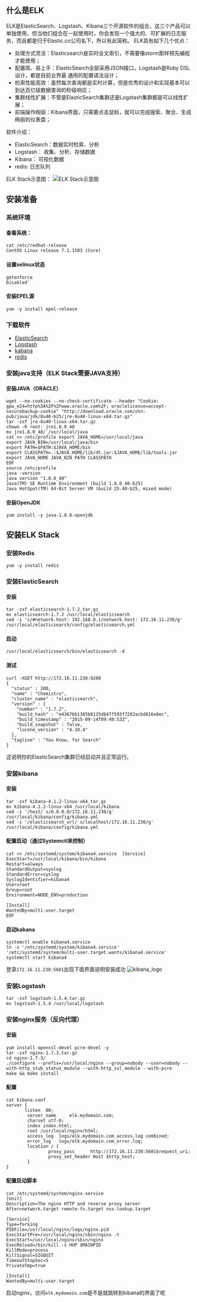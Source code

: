 ## 什么是ELK
  ELK是ElasticSearch、Logstash、Kibana三个开源软件的组合，这三个产品可以单独使用，但当他们组合在一起使用时，你会发现一个强大的、可扩展的日志服务，而且都是归于Elastic.co公司名下，所以有此简称。
  ELK具有如下几个优点：

* 处理方式灵活：Elasticsearch是实时全文索引，不需要像storm那样预先编程才能使用；
* 配置简、易上手：ElasticSearch全部采用JSON接口，Logstash是Ruby DSL设计，都是目前业界最 通用的配置语法设计；
* 检索性能高效：虽然每次查询都是实时计算，但是优秀的设计和实现基本可以到达百亿级数据查询的秒级响应；
* 集群线性扩展：不管是ElasticSearch集群还是Logstash集群都是可以线性扩展；
*  前端操作绚丽：Kibana界面，只需要点击鼠标，就可以完成搜索、聚合、生成绚丽的仪表盘；

软件介绍：

* ElasticSearch：数据实时检索、分析
* Logstash：  收集、分析、存储数据
* Kibana： 可视化数据
* redis: 日志队列

ELK Stack示意图：
![ELK Stack示意图](http://ofc9x1ccn.bkt.clouddn.com/elk/elk_for_log.png "THe ELK Platform for log management")


## 安装准备

### 系统环境
#### 查看系统：
```shell
cat /etc/redhat-release
CentOS Linux release 7.1.1503 (Core)
```

#### 设置selinux状态
```
getenforce
Disabled`
```

#### 安装EPEL源
```
yum -y install epel-release
```

### 下载软件
* [ElasticSearch]( https://download.elastic.co/elasticsearch/elasticsearch/elasticsearch-1.7.2.tar.gz)
* [Logstash](https://download.elastic.co/logstash/logstash/logstash-1.5.4.tar.gz)
* [kabana](https://download.elastic.co/kibana/kibana/kibana-4.1.2-linux-x64.tar.gz)
* [redis](http://download.redis.io/releases/redis-3.0.4.tar.gz)

### 安装java支持（ELK Stack需要JAVA支持）

#### 安装JAVA（ORACLE）
```
wget --no-cookies --no-check-certificate --header "Cookie: gpw_e24=http%3A%2F%2Fwww.oracle.com%2F; oraclelicense=accept-securebackup-cookie" "http://download.oracle.com/otn-pub/java/jdk/8u40-b25/jre-8u40-linux-x64.tar.gz"
tar -zxf jre-8u40-linux-x64.tar.gz
chown -R root: jre1.8.0_40
mv jre1.8.0_40/ /usr/local/java
cat >> /etc/profile export JAVA_HOME=/usr/local/java
export JAVA_BIN=/usr/local/java/bin
export PATH=$PATH:$JAVA_HOME/bin
export CLASSPATH=.:$JAVA_HOME/lib/dt.jar:$JAVA_HOME/lib/tools.jar
export JAVA_HOME JAVA_BIN PATH CLASSPATH
EOF
source /etc/profile
java -version
java version "1.8.0_40"
Java(TM) SE Runtime Environment (build 1.8.0_40-b25)
Java HotSpot(TM) 64-Bit Server VM (build 25.40-b25, mixed mode)
```

#### 安装OpenJDK
```
yum install -y java-1.8.0-openjdk

```

## 安装ELK Stack
### 安装Redis
```
yum -y install redis
```

### 安装ElasticSearch
#### 安装
```
tar -zxf elasticsearch-1.7.2.tar.gz
mv elasticsearch-1.7.2 /usr/local/elasticsearch
sed -i 's/#network.host: 192.168.0.1/network.host: 172.16.11.230/g' /usr/local/elasticsearch/config/elasticsearch.yml
```

#### 启动
```
/usr/local/elasticsearch/bin/elasticsearch -d
```

#### 测试
```
curl -XGET http://172.16.11.230:9200
{
  "status" : 200,
  "name" : "Chemistro",
  "cluster_name" : "elasticsearch",
  "version" : {
    "number" : "1.7.2",
    "build_hash" : "e43676b1385b8125d647f593f7202acbd816e8ec",
    "build_timestamp" : "2015-09-14T09:49:53Z",
    "build_snapshot" : false,
    "lucene_version" : "4.10.4"
  },
  "tagline" : "You Know, for Search"
}
```
这说明你的ElasticSearch集群已经启动并且正常运行。

### 安装kibana

#### 安装
```
tar -zxf kibana-4.1.2-linux-x64.tar.gz
mv kibana-4.1.2-linux-x64 /usr/local/kibana
sed -i '/host/ s/0.0.0.0/172.16.11.230/g' /usr/local/kibana/config/kibana.yml
sed -i '/elasticsearch_url/ s/localhost/172.16.11.230/g' /usr/local/kibana/config/kibana.yml
```

#### 配置启动（通过Systemctl来控制）
```
cat >> /etc/systemd/system/kibana4.service  [Service]
ExecStart=/usr/local/kibana/bin/kibana
Restart=always
StandardOutput=syslog
StandardError=syslog
SyslogIdentifier=kibana4
User=root
Group=root
Environment=NODE_ENV=production

[Install]
WantedBy=multi-user.target
EOF
```
#### 启动kabana
```
systemctl enable kibana4.service       
ln -s '/etc/systemd/system/kibana4.service' '/etc/systemd/system/multi-user.target.wants/kibana4.service'
systemctl start kibana4
```
登录`172.16.11.230:5601`出现下面界面说明安装成功
![kibana_logo](http://ofc9x1ccn.bkt.clouddn.com/elk/kibana_logo.png?imageView/2/w/619/q/90 "kibani登录界面")


### 安装Logstash
```
tar -zxf logstash-1.5.4.tar.gz
mv logstash-1.5.4 /usr/local/logstash
```

### 安装nginx服务（反向代理）
#### 安装
```
yum install openssl-devel pcre-devel -y
tar -zxf nginx-1.7.3.tar.gz
cd nginx-1.7.3/
./configure --prefix=/usr/local/nginx --group=nobody --user=nobody --with-http_stub_status_module --with-http_ssl_module --with-pcre
make && make install
```

#### 配置
```
cat kibana.conf
server {
       listen  80;
        server_name     elk.mydomain.com;
        charset utf-8;
        index index.html;
        root /usr/local/nginx/html;
        access_log  logs/elk.mydomain.com_access.log combined;
        error_log   logs/elk.mydomain.com_error.log;
        location / {
                proxy_pass      http://172.16.11.230:5601$request_uri;
                proxy_set_header Host $http_host;
        }
}
```
#### 配置启动脚本
```
cat /etc/systemd/system/nginx.service
[Unit]
Description=The nginx HTTP and reverse proxy server
After=network.target remote-fs.target nss-lookup.target

[Service]
Type=forking
PIDFile=/usr/local/nginx/logs/nginx.pid
ExecStartPre=/usr/local/nginx/sbin/nginx -t
ExecStart=/usr/local/nginx/sbin/nginx
ExecReload=/bin/kill -s HUP $MAINPID
KillMode=process
KillSignal=SIGQUIT
TimeoutStopSec=5
PrivateTmp=true

[Install]
WantedBy=multi-user.target
```

启动nginx，访问`elk.mydomain.com`是不是就跳转到kibana的界面了呢
